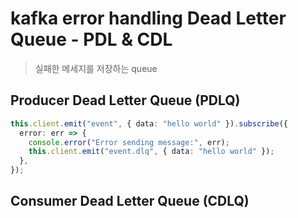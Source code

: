 # kafka error handling Dead Letter Queue - PDL & CDL

> 실패한 메세지를 저장하는 queue

## Producer Dead Letter Queue (PDLQ)

```ts
this.client.emit("event", { data: "hello world" }).subscribe({
  error: err => {
    console.error("Error sending message:", err);
    this.client.emit("event.dlq", { data: "hello world" });
  },
});
```

## Consumer Dead Letter Queue (CDLQ)

```ts

```
